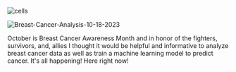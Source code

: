 ![cells](https://github.com/arimartorano/breastcanceranalysis/assets/113561746/62a871e7-ee95-412d-9bd9-d5f1180f444d)

![Breast-Cancer-Analysis-10-18-2023](https://github.com/arimartorano/breastcanceranalysis/assets/113561746/e2eef79a-dd9a-41ff-9dc9-e58420f111b6)



October is Breast Cancer Awareness Month and in honor of the fighters, survivors, and, allies I thought it would be helpful and informative to analyze breast cancer data as well as train a machine learning model to predict cancer. It's all happening! Here right now!

